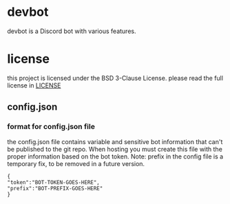 # devbot
devbot is a Discord bot with various features.
# license
this project is licensed under the BSD 3-Clause License. please read the full license in [LICENSE](https://github.com/windingtheropes/devbot/edit/main/LICENSE)
## config.json
### format for config.json file
the config.json file contains variable and sensitive bot information that can't be published to the git repo. When hosting you must create this file with the proper information based on the bot token. Note: prefix in the config file is a temporary fix, to be removed in a future version.
```
{
"token":"BOT-TOKEN-GOES-HERE",
"prefix":"BOT-PREFIX-GOES-HERE"
}
```
